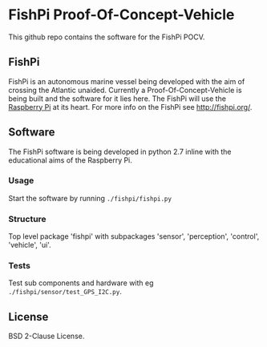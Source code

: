 FishPi Proof-Of-Concept-Vehicle
===============================

This github repo contains the software for the FishPi POCV.

FishPi
------

FishPi is an autonomous marine vessel being developed with the aim of crossing the Atlantic unaided. Currently a Proof-Of-Concept-Vehicle is being built and the software for it lies here. The FishPi will use the [Raspberry Pi](http://www.raspberrypi.org/) at its heart. For more info on the FishPi see http://fishpi.org/.

Software
--------

The FishPi software is being developed in python 2.7 inline with the educational aims of the Raspberry Pi.

### Usage

Start the software by running `./fishpi/fishpi.py`

### Structure

Top level package 'fishpi' with subpackages 'sensor', 'perception', 'control', 'vehicle', 'ui'.

### Tests

Test sub components and hardware with eg `./fishpi/sensor/test_GPS_I2C.py`.

License
-------

BSD 2-Clause License.

